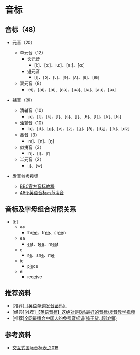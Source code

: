 # 音标

## 音标（48）

* 元音（20）
  * 单元音（12）
    * 长元音
      * [i:]、[ɔ:]、[u:]、[ə:]、[ɑ:]
    * 短元音
      * [i]、[ɔ]、[u]、[ə]、[ʌ]、[e]、[æ]
  * 双元音（8）
    * [ei]、[ai]、[ɔi]、[ɛə]、[uə]、[iə]、[au]、[əu]
* 辅音（28）
  * 清辅音（10）
    * [p]、[t]、[k]、[f]、[s]、[ʃ]、[θ]、[tʃ]、[tr]、[ts]
  * 浊辅音（10）
    * [b]、[d]、[g]、[v]、[z]、[ʒ]、[ð]、[dʒ]、[dr]、[dz]
  * 鼻音（3）
    * [m]、[n]、[ŋ]
  * 似拼音（3）
    * [h]、[l]、[r]
  * 半元音（2）
    * [j]、[w]

* 发音参考视频
  * [BBC官方音标教程](https://www.bilibili.com/video/BV127411n7nj)
  * [48个英语音标示范读音](https://www.bilibili.com/video/BV1y4411e7wm)

## 音标及字母组合对照关系

* [i:]
  * ee
    * thr<u>ee</u>、tr<u>ee</u>、gr<u>ee</u>n
  * ea
    * <u>ea</u>t、t<u>ea</u>、m<u>ea</u>t
  * e
    * h<u>e</u>、sh<u>e</u>、m<u>e</u>
  * ie
    * p<u>ie</u>ce
  * ei
    * rec<u>ei</u>ve

## 推荐资料

* [推荐][《英语单词发音密码》](http://product.dangdang.com/24167524.html)
* [经典][推荐][【英语音标】这绝对是B站最好的音标/发音教学视频](https://www.bilibili.com/video/BV1J54y1m7fM)
* [推荐][全网最适合中国人的免费音标课(纯干货, 超详细!)](https://www.bilibili.com/video/BV1iV411z7Nj)

## 参考资料

* [交互式国际音标表_2018](https://www.internationalphoneticassociation.org/IPAcharts/inter_chart_2018/IPA_2018.html)
